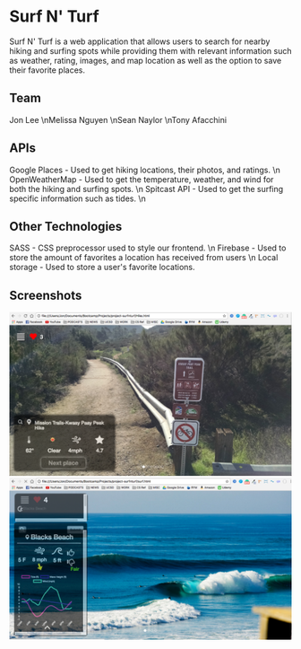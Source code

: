 # Surf N' Turf
Surf N' Turf is a web application that allows users to search for nearby hiking and surfing spots while providing them with relevant information such as weather, rating, images, and map location as well as the option to save their favorite places.
## Team
Jon Lee  \nMelissa Nguyen  \nSean Naylor  \nTony Afacchini
## APIs
Google Places - Used to get hiking locations, their photos, and ratings.  \n
OpenWeatherMap - Used to get the temperature, weather, and wind for both the hiking and surfing spots.  \n
Spitcast API - Used to get the surfing specific information such as tides.  \n
## Other Technologies
SASS - CSS preprocessor used to style our frontend.  \n
Firebase - Used to store the amount of favorites a location has received from users  \n
Local storage - Used to store a user's favorite locations.
## Screenshots
![Hike Screenshot](assets/images/screenshot-hike.png)
![Alt text](assets/images/screenshot-surf.png?raw=true)